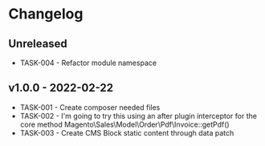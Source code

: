 # Changelog 

## Unreleased

- TASK-004 - Refactor module namespace

## v1.0.0 - 2022-02-22

- TASK-001 - Create composer needed files
- TASK-002 - I'm going to try this using an after plugin interceptor for the core method Magento\Sales\Model\Order\Pdf\Invoice::getPdf()
- TASK-003 - Create CMS Block static content through data patch
